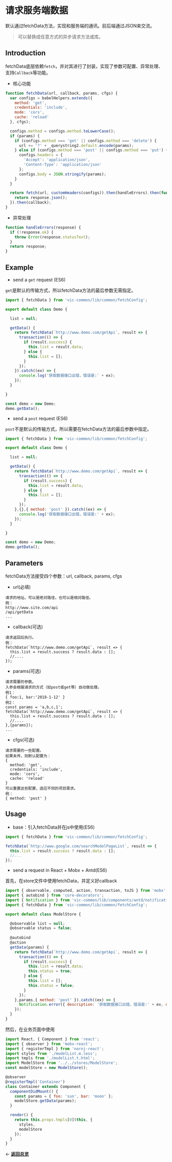 # 请求服务端数据

默认通过fetchData方法，实现和服务端的通讯。前后端通过JSON来交流。
> 可以替换成任意方式的异步请求方法或库。

## Introduction

fetchData底层依赖`fetch`，并对其进行了封装，实现了参数可配置、异常处理、支持`Callback`等功能。

* 核心功能

```js
function fetchData(url, callback, params, cfgs) {
  var configs = babelHelpers.extends({
    method: 'get',
    credentials: 'include',
    mode: 'cors',
    cache: 'reload'
  }, cfgs);

  configs.method = configs.method.toLowerCase();
  if (params) {
    if (configs.method === 'get' || configs.method === 'delete') {
      url += '?' + _querystring2.default.encode(params);
    } else if (configs.method === 'post' || configs.method === 'put') {
      configs.headers = {
        'Accept': 'application/json',
        'Content-Type': 'application/json'
      };
      configs.body = JSON.stringify(params);
    }
  }

  return fetch(url, customHeaders(configs)).then(handleErrors).then(function (response) {
    return response.json();
  }).then(callback);
}
```

* 异常处理

```js
function handleErrors(response) {
  if (!response.ok) {
    throw Error(response.statusText);
  }
  return response;
}

```

## Example

* send a `get` request (ES6)

`get`是默认的传输方式，所以fetchData方法的最后参数无需指定。

```js
import { fetchData } from 'vic-common/lib/common/fetchConfig';

export default class Demo {

  list = null;

  getData() {
    return fetchData(`http://www.demo.com/getApi`, result => {
      transaction(() => {
        if (result.success) {
          this.list = result.data;
        } else {
          this.list = [];
        }
      });
    }).catch((ex) => {
      console.log('获取数据接口出错，错误是:' + ex);
    });
  }

}

const demo = new Demo;
demo.getData();
```

* send a `post` request (ES6)

`post`不是默认的传输方式，所以需要在fetchData方法的最后参数中指定。

```js
import { fetchData } from 'vic-common/lib/common/fetchConfig';

export default class Demo {

  list = null;

  getData() {
    return fetchData(`http://www.demo.com/getApi`, result => {
      transaction(() => {
        if (result.success) {
          this.list = result.data;
        } else {
          this.list = [];
        }
      });
    },{},{ method: 'post' }).catch((ex) => {
      console.log('获取数据接口出错，错误是:' + ex);
    });
  }

}

const demo = new Demo;
demo.getData();
```

## Parameters

fetchData方法接受四个参数：url, callback, params, cfgs

* url(必填)
```
请求的地址。可以是绝对路径，也可以是相对路径。
例：
http://www.site.com/api
/api/getData
...
```
* callback(可选)
```
请求返回后执行。
例：
fetchData(`http://www.demo.com/getApi`, result => {
  this.list = result.success ? result.data : [];
  //....
});
```
* params(可选)
```
请求需要的参数。
入参会根据请求的方式（如post或get等）自动做处理。
例1：
{ foo:1, bar:'2018-1-12' }
例2：
const params = 'a,b,c,1';
fetchData(`http://www.demo.com/getApi`, result => {
  this.list = result.success ? result.data : [];
  //....
},{params});
...
```
* cfgs(可选)
```
请求需要的一些配置。
如果未传，则默认配置为：
{
  method: 'get',
  credentials: 'include',
  mode: 'cors',
  cache: 'reload'
}
可以重置这些配置，适应不同的项目需求。
例：
{ method: 'post' }
```

## Usage

* base：引入fetchData并在js中使用(ES6)

```js
import { fetchData } from 'vic-common/lib/common/fetchConfig';

fetchData(`http://www.google.com/searchModelPageList`, result => {
  this.list = result.success ? result.data : [];
  //...
});
```

* send a request in React + Mobx + Antd(ES6)

首先，在store文件中使用fetchData，并定义好callback

```js
import { observable, computed, action, transaction, toJS } from 'mobx';
import { autobind } from 'core-decorators';
import { Notification } from 'vic-common/lib/components/antd/notification';
import { fetchData } from 'vic-common/lib/common/fetchConfig';

export default class ModelStore {

  @observable list = null;
  @observable status = false;
  
  @autobind
  @action
  getData(params) {
    return fetchData(`http://www.demo.com/getApi`, result => {
      transaction(() => {
        if (result.success) {
          this.list = result.data;
          this.status = true;
        } else {
          this.list = [];
          this.status = false;
        }
      });
    },params,{ method: 'post' }).catch((ex) => {
      Notification.error({ description: '获取数据接口出错，错误是:' + ex, duration: null });
    });
  }
}
```

然后，在业务页面中使用

```js
import React, { Component } from 'react';
import { observer } from 'mobx-react';
import { registerTmpl } from 'nornj-react';
import styles from './modelList.m.less';
import tmpls from './modelList.t.html';
import ModelStore from '../../stores/ModelStore';
const modelStore = new ModelStore();

@observer
@registerTmpl('Container')
class Container extends Component {
  componentDidMount() {
    const params = { foo: 'sun', bar: 'moon' };
    modelStore.getData(params);
  }

  render() {
    return this.props.tmpls[0](this, {
      styles,
      modelStore
    });
  }
}
```

<p align="left">← <a href="https://github.com/joe-sky/nornj-cli/blob/master/docs/overview.md"><b>返回总览</b></a></p>